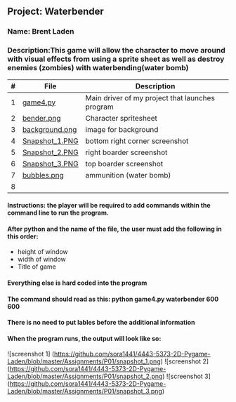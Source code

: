 ## Project: Waterbender
### Name: Brent Laden
### Description:This game will allow the character to move around with visual effects from using a sprite sheet as well as destroy enemies (zombies) with waterbending(water bomb)
|   #   | File            | Description                                        |
| :---: | ----------------------- | -------------------------------------------------- |
|   1   | [game4.py](https://github.com/sora1441/4443-5373-2D-Pygame-Laden/blob/master/Assignments/P01/game4.py)| Main driver of my project that launches program|
|   2   | [bender.png](https://github.com/sora1441/4443-5373-2D-Pygame-Laden/blob/master/Assignments/P01/bender.png)  | Character spritesheet  |
|   3   | [background.png](https://github.com/sora1441/4443-5373-2D-Pygame-Laden/blob/master/Assignments/P01/background.png) | image for background|
|  4  | [Snapshot_1.PNG](https://github.com/sora1441/4443-5373-2D-Pygame-Laden/blob/master/Assignments/P01/snapshot_1.png) | bottom right corner screenshot|
|   5  | [Snapshot_2.PNG](https://github.com/sora1441/4443-5373-2D-Pygame-Laden/blob/master/Assignments/P01/snapshot_2.png) | right boarder screenshot |
|   6  | [Snapshot_3.PNG](https://github.com/sora1441/4443-5373-2D-Pygame-Laden/blob/master/Assignments/P01/snapshot_3.png) | top boarder screenshot |
|   7   | [bubbles.png](https://github.com/sora1441/4443-5373-2D-Pygame-Laden/blob/master/Assignments/P01/bubbles.png) | ammunition (water bomb) |
| 8 | 
#### Instructions: the player will be required to add commands within the command line to run the program.
#### After python and the name of the file, the user must add the following in this order:
  * height of window
  * width of window
  * Title of game
#### Everything else is hard coded into the program
#### The command should read as this: python game4.py waterbender 600 600
#### There is no need to put lables before the additional information
#### When the program runs, the output will look like so:
![screenshot 1] (https://github.com/sora1441/4443-5373-2D-Pygame-Laden/blob/master/Assignments/P01/snapshot_1.png)
![screenshot 2] (https://github.com/sora1441/4443-5373-2D-Pygame-Laden/blob/master/Assignments/P01/snapshot_2.png)
![screenshot 3] (https://github.com/sora1441/4443-5373-2D-Pygame-Laden/blob/master/Assignments/P01/snapshot_3.png)
